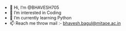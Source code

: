 - 👋 Hi, I’m @BHAVESH705
- 👀 I’m interested in Coding
- 🌱 I’m currently learning Python
- 📫 Reach me throw mail :- bhavesh.bagul@mitaoe.ac.in 

<!---
BHAVESH705/BHAVESH705 is a ✨ special ✨ repository because its `README.md` (this file) appears on your GitHub profile.
You can click the Preview link to take a look at your changes.
--->
